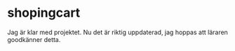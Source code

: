 # shopingcart
Jag är  klar med projektet.
Nu det är riktig uppdaterad, jag hoppas att läraren goodkänner detta.

